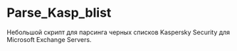 # Parse_Kasp_blist
Небольшой скрипт для парсинга черных списков Kaspersky Security для Microsoft Exchange Servers.
